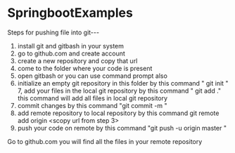 # SpringbootExamples

Steps for pushing file into git---

1. install git and gitbash in your system
2. go to github.com and create account
3. create a new repository and copy that url
4. come to the folder where your code is present
5. open gitbash or you can use command prompt also
6. initialize an empty git repository in this folder by this command " git init "
7, add your files in the local git repository by this command " git add ." this command will add all files in local git repository
8. commit changes by this command "git commit -m <message for the commit>"
9. add remote repository to local repository by this command git remote add origin <scopy url from step 3>
10. push your code on remote by this command "git push -u origin master "

Go to github.com you will find all the files in your remote repository

